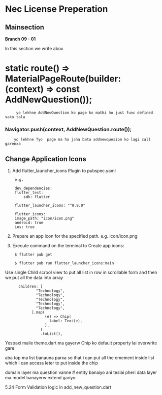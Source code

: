 # Nec License Preperation

## Mainsection 
 
 <div class='alert alert-block alert-info'>
 <b>Branch 09 - 01 </b></div>

 
 In this section we write abou


 #   static route() => MaterialPageRoute(builder: (context) => const AddNewQuestion());
         yo lekhne AddNewQuestion ko page ko mathi ho just func defined vako tala

 ###     Navigator.push(context, AddNewQuestion.route()); 
        yo lekhne Tyo  page ma ho jaha bata addnewquesion ko lagi call garenxa


## Change Application Icons

1. Add flutter_launcher_icons Plugin to pubspec.yaml

        e.g.

        dev_dependencies: 
        flutter_test:
            sdk: flutter

        flutter_launcher_icons: "^0.9.0"

        flutter_icons:
        image_path: "icon/icon.png" 
        android: true
        ios: true
  
2. Prepare an app icon for the specified path. e.g. icon/icon.png

3. Execute command on the terminal to Create app icons:

        $ flutter pub get

        $ flutter pub run flutter_launcher_icons:main


Use single Child scrool view to put all list in row in scrollable form and then we put all the data into array

          children: [
                  "Technology",
                  "Technology",
                  "Technology",
                  "Technology",
                  "Technology",
                ].map(
                      (e) => Chip(
                        label: Text(e),
                      ),
                    )
                    .toList(),


Yespaxi maile theme.dart ma gayerw Chip ko default property lai overwrite gare 


aba top ma list banauna parxa so that i can put all the emement inside list which i can access leter to put inside the chip



domain layer ma question vanne # entity  banaiyo ani teslai pheri data layer ma model banayerw extend gariyo


5.24
        Form Validation logic in add_new_question.dart
        